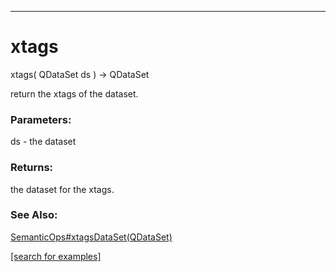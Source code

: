 ***
<a name="xtags"></a>
# xtags
xtags( QDataSet ds ) &rarr; QDataSet

return the xtags of the dataset.

### Parameters:
ds - the dataset

### Returns:
the dataset for the xtags.
### See Also:
<a href='SemanticOps_x.md#xtagsDataSet'>SemanticOps#xtagsDataSet(QDataSet)</a> <br>

<a href="https://github.com/autoplot/dev/search?q=xtags&unscoped_q=xtags">[search for examples]</a>

